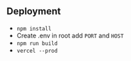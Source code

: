 ## Deployment

-   `npm install`
-   Create .env in root add
    `PORT` and `HOST`
-   `npm run build`
-   `vercel --prod`
